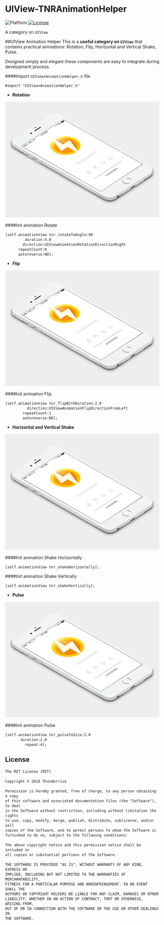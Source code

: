 # UIView-TNRAnimationHelper
![Platform](http://img.shields.io/badge/platform-iOS-blue.svg?style=flat)
[![License](http://img.shields.io/badge/license-MIT-green.svg?style=flat)](https://github.com/thunderrise/UIView-TNRAnimationHelper/blob/master/LICENSE)

A category on `UIView`

##UIView Animation Helper 
This is a **useful category on `UIView`** that contains practical animations: Rotation, Flip, Horizontal and Vertical Shake, Pulse.

Designed simply and elegant these components are easy to integrate during development process. 

####Import `UIView+AnimationHelper.h` file

    #import "UIView+AnimationHelper.h"

 - **Rotation**

![Rotation](images/rotation.gif)

####Init animation Rotate

    [self.animationView tnr_rotateToAngle:90
             duration:4.0
            direction:UIViewAnimationRotationDirectionRight
          repeatCount:0
          autoreverse:NO];

 - **Flip**

![Flip](images/flip.gif)

####Init animation Flip
		
    [self.animationView tnr_flipWithDuration:2.0
              direction:UIViewAnimationFlipDirectionFromLeft
            repeatCount:1
            autoreverse:NO];

 - **Horizontal and Vertical Shake**

![Shake](images/shake.gif)

####Init animation Shake Horizontally
 
 	[self.animationView tnr_shakeHorizontally];
	  
####Init animation Shake Vertically

	[self.animationView tnr_shakeVertically];

 - **Pulse**

![Pulse](images/pulse.gif)

####Init animation Pulse

    [self.animationView tnr_pulseToSize:2.0
           duration:2.0
             repeat:4]; 
						
## License

	The MIT License (MIT)

	Copyright © 2016 Thunderrise

	Permission is hereby granted, free of charge, to any person obtaining a copy
	of this software and associated documentation files (the "Software"), to deal
	in the Software without restriction, including without limitation the rights
	to use, copy, modify, merge, publish, distribute, sublicense, and/or sell
	copies of the Software, and to permit persons to whom the Software is
	furnished to do so, subject to the following conditions:

	The above copyright notice and this permission notice shall be included in
	all copies or substantial portions of the Software.

	THE SOFTWARE IS PROVIDED "AS IS", WITHOUT WARRANTY OF ANY KIND, EXPRESS OR
	IMPLIED, INCLUDING BUT NOT LIMITED TO THE WARRANTIES OF MERCHANTABILITY,
	FITNESS FOR A PARTICULAR PURPOSE AND NONINFRINGEMENT. IN NO EVENT SHALL THE
	AUTHORS OR COPYRIGHT HOLDERS BE LIABLE FOR ANY CLAIM, DAMAGES OR OTHER
	LIABILITY, WHETHER IN AN ACTION OF CONTRACT, TORT OR OTHERWISE, ARISING FROM,
	OUT OF OR IN CONNECTION WITH THE SOFTWARE OR THE USE OR OTHER DEALINGS IN
	THE SOFTWARE.
